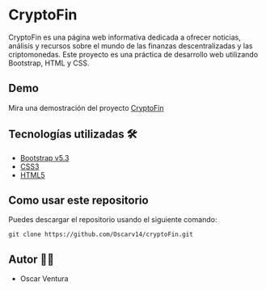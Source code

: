 # CryptoFin

CryptoFin es una página web informativa dedicada a ofrecer noticias, análisis y recursos sobre el mundo de las finanzas descentralizadas y las criptomonedas. Este proyecto es una práctica de desarrollo web utilizando Bootstrap, HTML y CSS.

## Demo

Mira una demostración del proyecto [CryptoFin](https://cryptofin12.netlify.app/)

## Tecnologías utilizadas 🛠

- [Bootstrap v5.3](https://getbootstrap.com/)
- [CSS3](https://developer.mozilla.org/es/docs/Web/CSS)
- [HTML5](https://developer.mozilla.org/es/docs/Web/HTML)

## Como usar este repositorio

Puedes descargar el repositorio usando el siguiente comando: 

`git clone https://github.com/Oscarv14/cryptoFin.git`

## Autor 👨‍💻

- Oscar Ventura